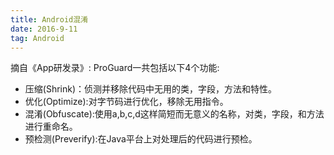 ```yaml
---
title: Android混淆
date: 2016-9-11
tag: Android
---
```

摘自《App研发录》:
ProGuard一共包括以下4个功能:
* 压缩(Shrink)：侦测并移除代码中无用的类，字段，方法和特性。
* 优化(Optimize):对字节码进行优化，移除无用指令。
* 混淆(Obfuscate):使用a,b,c,d这样简短而无意义的名称，对类，字段，和方法进行重命名。
* 预检测(Preverify):在Java平台上对处理后的代码进行预检。
